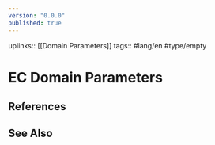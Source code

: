 ```yaml
---
version: "0.0.0"
published: true
---
```

uplinks:: [[Domain Parameters]]
tags:: #lang/en #type/empty
# EC Domain Parameters

## References

## See Also
